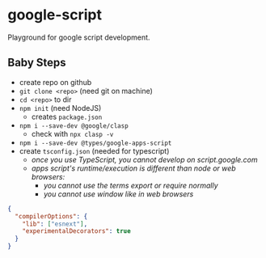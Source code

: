 # google-script

Playground for google script development.

## Baby Steps

- create repo on github
- `git clone <repo>` (need git on machine)
- `cd <repo>` to dir
- `npm init` (need NodeJS)
  - creates `package.json`
- `npm i --save-dev @google/clasp`
  - check with `npx clasp -v`
- `npm i --save-dev @types/google-apps-script`
- create `tsconfig.json` (needed for typescript)
  - _once you use TypeScript, you cannot develop on script.google.com_
  - _apps script's runtime/execution is different than node or web browsers:_
    - _you cannot use the terms export or require normally_
    - _you cannot use window like in web browsers_
```json
{
  "compilerOptions": {
    "lib": ["esnext"],
    "experimentalDecorators": true
  }
}
```